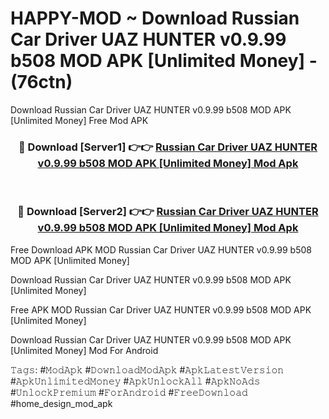 # HAPPY-MOD ~ Download Russian Car Driver UAZ HUNTER v0.9.99 b508 MOD APK [Unlimited Money] - (76ctn)
Download Russian Car Driver UAZ HUNTER v0.9.99 b508 MOD APK [Unlimited Money] Free Mod APK

<div align="center">
<h3>🔴 Download [Server1] 👉👉 <a href="https://apk-comot.site?title=Russian_Car_Driver_UAZ_HUNTER_v0.9.99_b508_MOD_APK_[Unlimited_Money]">Russian Car Driver UAZ HUNTER v0.9.99 b508 MOD APK [Unlimited Money] Mod Apk</a></h3><br>

<h3>🔴 Download [Server2] 👉👉 <a href="https://apk-comot.site?title=Russian_Car_Driver_UAZ_HUNTER_v0.9.99_b508_MOD_APK_[Unlimited_Money]">Russian Car Driver UAZ HUNTER v0.9.99 b508 MOD APK [Unlimited Money] Mod Apk</a></h3>
</div>


Free Download APK MOD Russian Car Driver UAZ HUNTER v0.9.99 b508 MOD APK [Unlimited Money]

Download Russian Car Driver UAZ HUNTER v0.9.99 b508 MOD APK [Unlimited Money] 

Free APK MOD Russian Car Driver UAZ HUNTER v0.9.99 b508 MOD APK [Unlimited Money] 

Download Russian Car Driver UAZ HUNTER v0.9.99 b508 MOD APK [Unlimited Money] Mod For Android

𝚃𝚊𝚐𝚜: #𝙼𝚘𝚍𝙰𝚙𝚔 #𝙳𝚘𝚠𝚗𝚕𝚘𝚊𝚍𝙼𝚘𝚍𝙰𝚙𝚔 #𝙰𝚙𝚔𝙻𝚊𝚝𝚎𝚜𝚝𝚅𝚎𝚛𝚜𝚒𝚘𝚗 #𝙰𝚙𝚔𝚄𝚗𝚕𝚒𝚖𝚒𝚝𝚎𝚍𝙼𝚘𝚗𝚎𝚢 #𝙰𝚙𝚔𝚄𝚗𝚕𝚘𝚌𝚔𝙰𝚕𝚕 #𝙰𝚙𝚔𝙽𝚘𝙰𝚍𝚜 #𝚄𝚗𝚕𝚘𝚌𝚔𝙿𝚛𝚎𝚖𝚒𝚞𝚖 #𝙵𝚘𝚛𝙰𝚗𝚍𝚛𝚘𝚒𝚍 #𝙵𝚛𝚎𝚎𝙳𝚘𝚠𝚗𝚕𝚘𝚊𝚍 #home_design_mod_apk